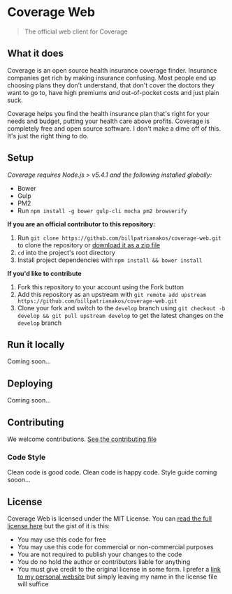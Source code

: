 # Coverage Web

> The official web client for Coverage

## What it does

Coverage is an open source health insurance coverage finder. Insurance companies get rich by making insurance confusing. Most people end up choosing plans they don't understand, that don't cover the doctors they want to go to, have high premiums *and* out-of-pocket costs and just plain suck.

Coverage helps you find the health insurance plan that's right for your needs and budget, putting your health care above profits. Coverage is completely free and open source software. I don't make a dime off of this. It's just the right thing to do.

## Setup

*Coverage requires Node.js > v5.4.1 and the following installed globally:*

- Bower
- Gulp
- PM2
- Run `npm install -g bower gulp-cli mocha pm2 browserify`

__If you are an official contributor to this repository:__

1. Run `git clone https://github.com/billpatrianakos/coverage-web.git` to clone the repository or [download it as a zip file](https://github.com/billpatrianakos/coverage-web/archive/master.zip)
2. `cd` into the project's root directory
3. Install project dependencies with `npm install && bower install`

__If you'd like to contribute__

1. Fork this repository to your account using the Fork button
2. Add this repository as an upstream with `git remote add upstream https://github.com/billpatrianakos/coverage-web.git`
3. Clone your fork and switch to the `develop` branch using `git checkout -b develop && git pull upstream develop` to get the latest changes on the `develop` branch

## Run it locally

Coming soon...

## Deploying

Coming soon...

## Contributing

We welcome contributions. [See the contributing file](CONTRIBUTING.md)

### Code Style

Clean code is good code. Clean code is happy code. Style guide coming sooon...

## License

Coverage Web is licensed under the MIT License. You can [read the full license here](License) but the gist of it is this:

- You may use this code for free
- You may use this code for commercial or non-commercial purposes
- You are not required to publish your changes to the code
- You do no hold the author or contributors liable for anything
- You must give credit to the original license in some form. I prefer a [link to my personal website](http://billpatrianakosme) but simply leaving my name in the license file will suffice
